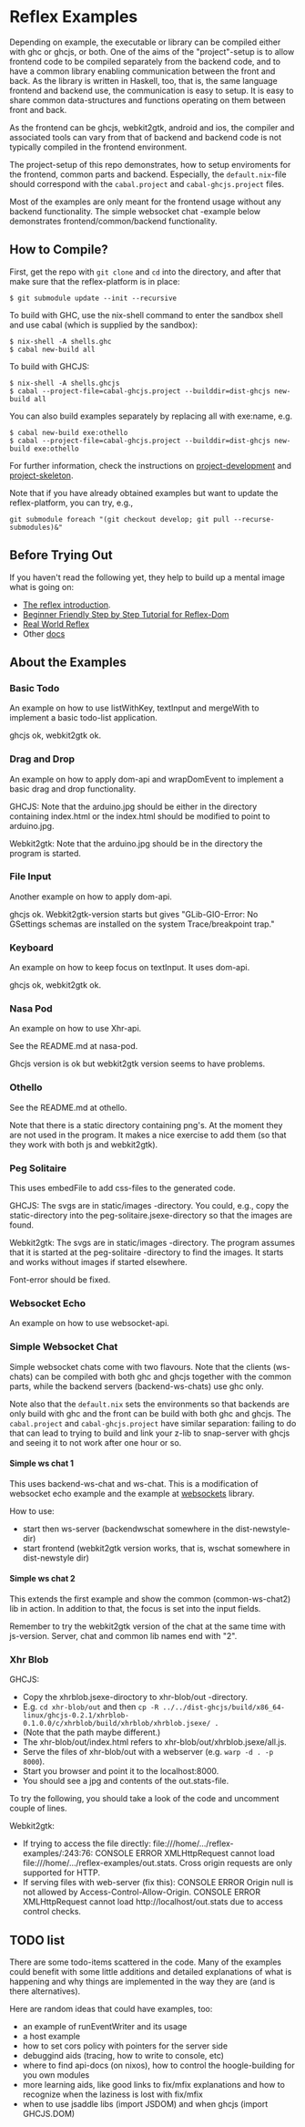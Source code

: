 # Reflex Examples

Depending on example, the executable or library can be compiled either with ghc 
or ghcjs, or both. One of the aims of the "project"-setup is to allow frontend 
code to be compiled separately from the backend code, and to have a common library
enabling communication between the front and back. As the library is written
in Haskell, too, that is, the same language frontend and backend use, the 
communication is easy to setup. It is easy to share common 
data-structures and functions operating on them between front and back.

As the frontend can be ghcjs, webkit2gtk, android and ios, the 
compiler and associated tools can vary from that of backend and backend code
is not typically compiled in the frontend environment.

The project-setup of this repo demonstrates, how to setup enviroments for
the frontend, common parts and backend. Especially, the `default.nix`-file
should correspond with the `cabal.project` and `cabal-ghcjs.project` files.

Most of the examples are only meant for the frontend usage without any
backend functionality. The simple websocket chat -example below demonstrates
frontend/common/backend functionality.


## How to Compile?

First, get the repo with `git clone` and `cd` into the directory, and 
after that make sure that the reflex-platform is in place:

```
$ git submodule update --init --recursive
```


To build with GHC, use the nix-shell command to enter the sandbox shell and 
use cabal (which is supplied by the sandbox):

```
$ nix-shell -A shells.ghc
$ cabal new-build all
```

To build with GHCJS:

```
$ nix-shell -A shells.ghcjs
$ cabal --project-file=cabal-ghcjs.project --builddir=dist-ghcjs new-build all
```

You can also build examples separately by replacing all with exe:name, e.g.
```
$ cabal new-build exe:othello
$ cabal --project-file=cabal-ghcjs.project --builddir=dist-ghcjs new-build exe:othello
```

For further information, check the instructions on 
[project-development](https://github.com/reflex-frp/reflex-platform/blob/develop/docs/project-development.md)
and 
[project-skeleton](https://github.com/ElvishJerricco/reflex-project-skeleton).


Note that if you have already obtained examples but want to update the
reflex-platform, you can try, e.g., 
```
git submodule foreach "(git checkout develop; git pull --recurse-submodules)&"
```


## Before Trying Out

If you haven't read the following yet, they help to build up a mental image 
what is going on:

- [The reflex introduction](https://blog.qfpl.io/posts/reflex/basics/introduction/). 
- [Beginner Friendly Step by Step Tutorial for Reflex-Dom](https://github.com/hansroland/reflex-dom-inbits/blob/master/tutorial.md)
- [Real World Reflex](https://github.com/mightybyte/real-world-reflex/blob/master/index.md)
- Other [docs](http://docs.reflex-frp.org/en/latest/)

## About the Examples

### Basic Todo

An example on how to use listWithKey, textInput and mergeWith to implement
a basic todo-list application.

ghcjs ok, webkit2gtk ok.


### Drag and Drop

An example on how to apply dom-api and wrapDomEvent to implement a basic drag 
and drop functionality. 

GHCJS:
Note that the arduino.jpg should be either in the directory containing index.html 
or the index.html should be modified to point to arduino.jpg.

Webkit2gtk:
Note that the arduino.jpg should be in the directory the program is started.


### File Input

Another example on how to apply dom-api. 

ghcjs ok.  Webkit2gtk-version starts but gives "GLib-GIO-Error: No GSettings schemas are installed on the system Trace/breakpoint trap."


### Keyboard

An example on how to keep focus on textInput. It uses dom-api.

ghcjs ok, webkit2gtk ok.


### Nasa Pod

An example on how to use Xhr-api.

See the README.md at nasa-pod.

Ghcjs version is ok but webkit2gtk version seems to have problems.


### Othello

See the README.md at othello. 

Note that there is a static directory containing png's. At the moment they 
are not used in the program. It makes a nice exercise to add them (so that they
work with both js and webkit2gtk).


### Peg Solitaire

This uses embedFile to add css-files to the generated code.


GHCJS:
The svgs are in static/images -directory. You could, e.g., copy the 
static-directory into the peg-solitaire.jsexe-directory so that the images are
found.

Webkit2gtk:
The svgs are in static/images -directory. The program assumes that it is started
at the peg-solitaire -directory to find the images. It starts and works without 
images if started elsewhere.

Font-error should be fixed. 


### Websocket Echo

An example on how to use websocket-api.



### Simple Websocket Chat

Simple websocket chats come with two flavours. Note that the clients (ws-chats) 
can be compiled with both ghc and ghcjs together with the common parts, while
the backend servers (backend-ws-chats) use ghc only.

Note also that the `default.nix` sets the environments so that backends are 
only build with ghc and the front can be build with both ghc and ghcjs. The 
`cabal.project` and `cabal-ghcjs.project` have similar separation: failing to
do that can lead to trying to build and link your z-lib to snap-server with
ghcjs and seeing it to not work after one hour or so.


#### Simple ws chat 1

This uses backend-ws-chat and ws-chat. This is a modification of websocket 
echo example and the example at 
[websockets](https://github.com/jaspervdj/websockets) library.

How to use:
- start then ws-server (backendwschat somewhere in the dist-newstyle-dir)
- start frontend (webkit2gtk version works, that is, wschat somewhere in dist-newstyle dir)


#### Simple ws chat 2

This extends the first example and show the common (common-ws-chat2) lib in 
action. In addition to that, the focus is set into the input fields.

Remember to try the webkit2gtk version of the chat at the same time with 
js-version. Server, chat and common lib names end with "2".


### Xhr Blob

GHCJS:
- Copy the xhrblob.jsexe-diroctory to xhr-blob/out -directory.
- E.g. `cd xhr-blob/out` and then `cp -R ../../dist-ghcjs/build/x86_64-linux/ghcjs-0.2.1/xhrblob-0.1.0.0/c/xhrblob/build/xhrblob/xhrblob.jsexe/ .`
- (Note that the path maybe different.)
- The xhr-blob/out/index.html refers to xhr-blob/out/xhrblob.jsexe/all.js. 
- Serve the files of xhr-blob/out with a webserver (e.g. `warp -d . -p 8000`).
- Start you browser and point it to the localhost:8000. 
- You should see a jpg and contents of the out.stats-file.


To try the following, you should take a look of the code and uncomment couple 
of lines.

Webkit2gtk:
- If trying to access the file directly:
file:///home/.../reflex-examples/:243:76: CONSOLE ERROR XMLHttpRequest cannot load file:///home/.../reflex-examples/out.stats. Cross origin requests are only supported for HTTP.
- If serving files with web-server (fix this):
CONSOLE ERROR Origin null is not allowed by Access-Control-Allow-Origin.
CONSOLE ERROR XMLHttpRequest cannot load http://localhost/out.stats due to access control checks.


## TODO list

There are some todo-items scattered in the code. Many of the examples could
benefit with some little additions and detailed explanations of what is
happening and why things are implemented in the way they are (and is there
alternatives).


Here are random ideas that could have examples, too:

- an example of runEventWriter and its usage
- a host example
- how to set cors policy with pointers for the server side 
- debuggind aids (tracing, how to write to console, etc)
- where to find api-docs (on nixos), 
  how to control the hoogle-building for you own modules
- more learning aids, like good links to fix/mfix explanations and how to 
  recognize when the laziness is lost with fix/mfix
- when to use jsaddle libs (import JSDOM) and when ghcjs (import GHCJS.DOM)
